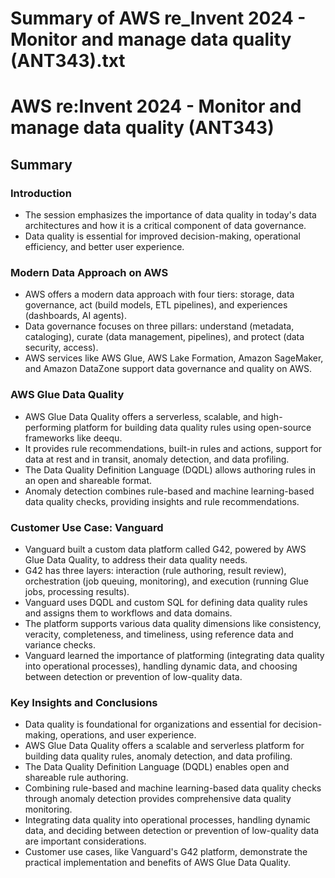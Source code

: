 # Summary of AWS re_Invent 2024 - Monitor and manage data quality (ANT343).txt

# AWS re:Invent 2024 - Monitor and manage data quality (ANT343)

## Summary

### Introduction

- The session emphasizes the importance of data quality in today's data architectures and how it is a critical component of data governance.
- Data quality is essential for improved decision-making, operational efficiency, and better user experience.

### Modern Data Approach on AWS

- AWS offers a modern data approach with four tiers: storage, data governance, act (build models, ETL pipelines), and experiences (dashboards, AI agents).
- Data governance focuses on three pillars: understand (metadata, cataloging), curate (data management, pipelines), and protect (data security, access).
- AWS services like AWS Glue, AWS Lake Formation, Amazon SageMaker, and Amazon DataZone support data governance and quality on AWS.

### AWS Glue Data Quality

- AWS Glue Data Quality offers a serverless, scalable, and high-performing platform for building data quality rules using open-source frameworks like deequ.
- It provides rule recommendations, built-in rules and actions, support for data at rest and in transit, anomaly detection, and data profiling.
- The Data Quality Definition Language (DQDL) allows authoring rules in an open and shareable format.
- Anomaly detection combines rule-based and machine learning-based data quality checks, providing insights and rule recommendations.

### Customer Use Case: Vanguard

- Vanguard built a custom data platform called G42, powered by AWS Glue Data Quality, to address their data quality needs.
- G42 has three layers: interaction (rule authoring, result review), orchestration (job queuing, monitoring), and execution (running Glue jobs, processing results).
- Vanguard uses DQDL and custom SQL for defining data quality rules and assigns them to workflows and data domains.
- The platform supports various data quality dimensions like consistency, veracity, completeness, and timeliness, using reference data and variance checks.
- Vanguard learned the importance of platforming (integrating data quality into operational processes), handling dynamic data, and choosing between detection or prevention of low-quality data.

### Key Insights and Conclusions

- Data quality is foundational for organizations and essential for decision-making, operations, and user experience.
- AWS Glue Data Quality offers a scalable and serverless platform for building data quality rules, anomaly detection, and data profiling.
- The Data Quality Definition Language (DQDL) enables open and shareable rule authoring.
- Combining rule-based and machine learning-based data quality checks through anomaly detection provides comprehensive data quality monitoring.
- Integrating data quality into operational processes, handling dynamic data, and deciding between detection or prevention of low-quality data are important considerations.
- Customer use cases, like Vanguard's G42 platform, demonstrate the practical implementation and benefits of AWS Glue Data Quality.